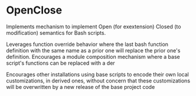 # OpenClose
Implements mechanism to implement Open (for exextension) Closed (to modification) semantics for Bash scripts.

Leverages function override behavior where the last bash function definition with the same name as a prior one will replace the prior one's definition.  Encourages a module composition mechanism where a base script's functions can be replaced with a der 
 
Encourages other installations using base scripts to encode their own local customizations, in derived ones, without concern that these customizations will be overwritten by a new release of the base project code
